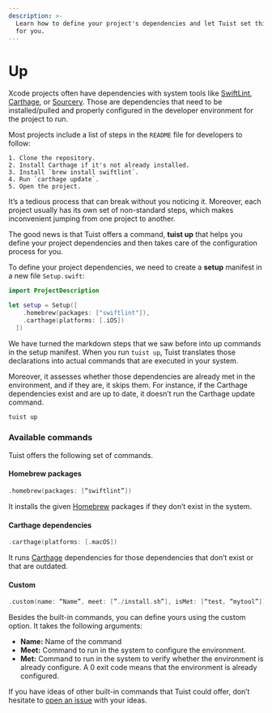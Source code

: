 ```yaml
---
description: >-
  Learn how to define your project's dependencies and let Tuist set things up
  for you.
---
```


# Up

Xcode projects often have dependencies with system tools like [SwiftLint](https://github.com/realm/SwiftLint), [Carthage](https://github.com/Carthage/Carthage), or [Sourcery](https://github.com/krzysztofzablocki/Sourcery). Those are dependencies that need to be installed/pulled and properly configured in the developer environment for the project to run.

Most projects include a list of steps in the `README` file for developers to follow:

```markup
1. Clone the repository.
2. Install Carthage if it's not already installed.
3. Install `brew install swiftlint`.
4. Run `carthage update`.
5. Open the project.
```

It’s a tedious process that can break without you noticing it. Moreover, each project usually has its own set of non-standard steps, which makes inconvenient jumping from one project to another.

The good news is that Tuist offers a command, **tuist up** that helps you define your project dependencies and then takes care of the configuration process for you.

To define your project dependencies, we need to create a **setup** manifest in a new file `Setup.swift`:

```swift
import ProjectDescription

let setup = Setup([
    .homebrew(packages: ["swiftlint"]),
    .carthage(platforms: [.iOS])
  ])
```

We have turned the markdown steps that we saw before into up commands in the setup manifest. When you run `tuist up`, Tuist translates those declarations into actual commands that are executed in your system.

Moreover, it assesses whether those dependencies are already met in the environment, and if they are, it skips them. For instance, if the Carthage dependencies exist and are up to date, it doesn’t run the Carthage update command.

```bash
tuist up
```

### Available commands

Tuist offers the following set of commands.

#### Homebrew packages

```swift
.homebrew(packages: [“swiftlint”])
```

It installs the given [Homebrew](https://brew.sh) packages if they don’t exist in the system.

#### Carthage dependencies

```swift
.carthage(platforms: [.macOS])
```

It runs [Carthage](https://github.com/carthage) dependencies for those dependencies that don’t exist or that are outdated.

#### Custom

```swift
.custom(name: “Name”, meet: [”./install.sh”], isMet: [“test, “mytool”])
```

Besides the built-in commands, you can define yours using the custom option. It takes the following arguments:

* **Name:** Name of the command
* **Meet:** Command to run in the system to configure the environment.
* **Met:** Command to run in the system to verify whether the environment is already configure. A 0 exit code means that the environment is already configured.

If you have ideas of other built-in commands that Tuist could offer, don’t hesitate to [open an issue](https://github.com/tuist/tuist/issues/new) with your ideas.





